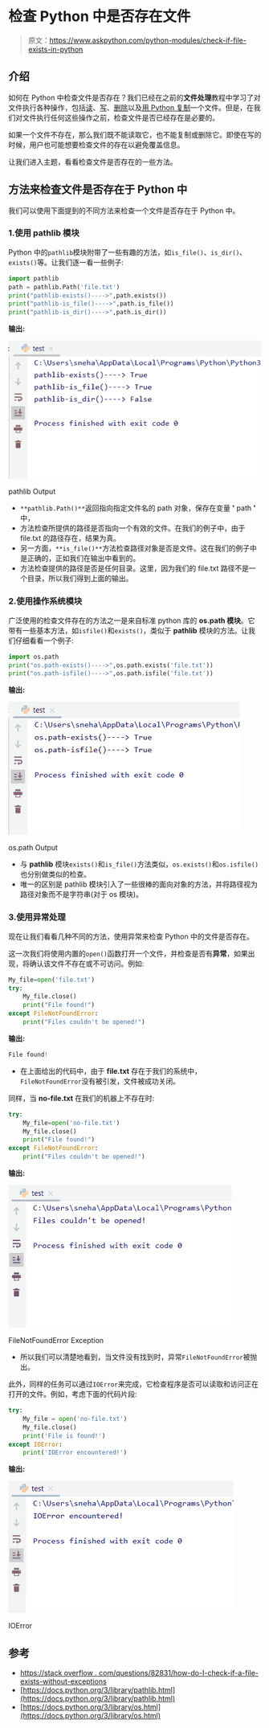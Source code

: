 # 检查 Python 中是否存在文件

> 原文：<https://www.askpython.com/python-modules/check-if-file-exists-in-python>

## 介绍

如何在 Python 中检查文件是否存在？我们已经在之前的**文件处理**教程中学习了对文件执行各种操作，包括[读](https://www.askpython.com/python/built-in-methods/python-read-file)、[写](https://www.askpython.com/python/built-in-methods/python-write-file)、[删除](https://www.askpython.com/python/delete-files-in-python)以及[用 Python 复制](https://www.askpython.com/python/copy-a-file-in-python)一个文件。但是，在我们对文件执行任何这些操作之前，检查文件是否已经存在是必要的。

如果一个文件不存在，那么我们既不能读取它，也不能复制或删除它。即使在写的时候，用户也可能想要检查文件的存在以避免覆盖信息。

让我们进入主题，看看检查文件是否存在的一些方法。

## 方法来检查文件是否存在于 Python 中

我们可以使用下面提到的不同方法来检查一个文件是否存在于 Python 中。

### 1.使用 pathlib 模块

Python 中的`pathlib`模块附带了一些有趣的方法，如`is_file()`、`is_dir()`、`exists()`等。让我们逐一看一些例子:

```py
import pathlib
path = pathlib.Path('file.txt')
print("pathlib-exists()---->",path.exists())
print("pathlib-is_file()---->",path.is_file())
print("pathlib-is_dir()---->",path.is_dir())

```

**输出:**

![Pathlib Output](img/dbcb7b6b21163d488276521d360cee86.png)

pathlib Output

*   `**pathlib.Path()**`返回指向指定文件名的 path 对象，保存在变量 **'** path **'** 中，
*   方法检查所提供的路径是否指向一个有效的文件。在我们的例子中，由于 file.txt 的路径存在，结果为真。
*   另一方面，`**is_file()**`方法检查路径对象是否是文件。这在我们的例子中是正确的，正如我们在输出中看到的。
*   方法检查提供的路径是否是任何目录。这里，因为我们的 file.txt 路径不是一个目录，所以我们得到上面的输出。

### 2.使用操作系统模块

广泛使用的检查文件存在的方法之一是来自标准 python 库的 **os.path 模块**。它带有一些基本方法，如`isfile()`和`exists()`，类似于 **pathlib** 模块的方法。让我们仔细看看一个例子:

```py
import os.path
print("os.path-exists()---->",os.path.exists('file.txt'))
print("os.path-isfile()---->",os.path.isfile('file.txt'))

```

**输出:**

![Os Path Output](img/5ef654344e2432d3c9001e1ddc8ef76c.png)

os.path Output

*   与 **pathlib** 模块`exists()`和`is_file()`方法类似，`os.exists()`和`os.isfile()`也分别做类似的检查。
*   唯一的区别是 pathlib 模块引入了一些很棒的面向对象的方法，并将路径视为路径对象而不是字符串(对于 os 模块)。

### 3.使用异常处理

现在让我们看看几种不同的方法，使用异常来检查 Python 中的文件是否存在。

这一次我们将使用内置的`open()`函数打开一个文件，并检查是否有**异常**，如果出现，将确认该文件不存在或不可访问。例如:

```py
My_file=open('file.txt')
try:
    My_file.close()
    print("File found!")
except FileNotFoundError:
    print("Files couldn't be opened!")

```

**输出:**

```py
File found!

```

*   在上面给出的代码中，由于 **file.txt** 存在于我们的系统中，`FileNotFoundError`没有被引发，文件被成功关闭。

同样，当 **no-file.txt** 在我们的机器上不存在时:

```py
try:
    My_file=open('no-file.txt')
    My_file.close()
    print("File found!")
except FileNotFoundError:
    print("Files couldn't be opened!")

```

**输出:**

![File Not Found Exception](img/832ced2fe2536b93287940b3c1057fd1.png)

FileNotFoundError Exception

*   所以我们可以清楚地看到，当文件没有找到时，异常`FileNotFoundError`被抛出。

此外，同样的任务可以通过`IOError`来完成，它检查程序是否可以读取和访问正在打开的文件。例如，考虑下面的代码片段:

```py
try:
    My_file = open('no-file.txt')
    My_file.close()
    print('File is found!')
except IOError:
    print('IOError encountered!')

```

**输出:**

![IOError](img/a0a79d738e67df3b85a960cb53f38ecb.png)

IOError

## 参考

*   [https://stack overflow . com/questions/82831/how-do-I-check-if-a-file-exists-without-exceptions](https://stackoverflow.com/questions/82831/how-do-i-check-whether-a-file-exists-without-exceptions)
*   [https://docs.python.org/3/library/pathlib.html](https://docs.python.org/3/library/pathlib.html)
*   [https://docs.python.org/3/library/os.html](https://docs.python.org/3/library/os.html)